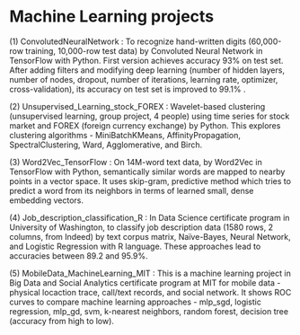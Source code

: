 # Machine Learning projects

(1) ConvolutedNeuralNetwork : To recognize hand-written digits (60,000-row training, 10,000-row test data) by Convoluted Neural Network in TensorFlow with Python. First version achieves accuracy 93% on test set. After adding filters and modifying deep learning (number of hidden layers, number of nodes, dropout, number of iterations, learning rate, optimizer, cross-validation), its accuracy on test set is improved to 99.1% .

(2) Unsupervised_Learning_stock_FOREX : Wavelet-based clustering (unsupervised learning, group project, 4 people) using time series for stock market and FOREX (foreign currency exchange) by Python. This explores clustering algorithms - MiniBatchKMeans, AffinityPropagation, SpectralClustering, Ward, Agglomerative, and Birch.

(3) Word2Vec_TensorFlow : On 14M-word text data, by Word2Vec in TensorFlow with Python, semantically similar words are mapped to nearby points in a vector space. It uses skip-gram, predictive method which tries to predict a word from its neighbors in terms of learned small, dense embedding vectors.

(4) Job_description_classification_R : In Data Science certificate program in University of Washington, to classify job description data (1580 rows, 2 columns, from Indeed) by text corpus matrix, Naïve-Bayes, Neural Network, and Logistic Regression with R language. These approaches lead to accuracies between 89.2 and 95.9%.

(5) MobileData_MachineLearning_MIT : This is a machine learning project in Big Data and Social Analytics certificate program at MIT for mobile data - physical locaction trace, call/text records, and social network. It shows ROC curves to compare machine learning approaches - mlp_sgd, logistic regression, mlp_gd, svm, k-nearest neighbors, random forest, decision tree (accuracy from high to low).
